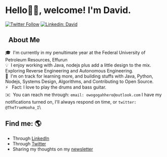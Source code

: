 # Hello👋🏽, welcome! I'm David.

[![Twitter Follow](https://img.shields.io/twitter/follow/TheTrueHooha_I?label=Follow)](https://twitter.com/intent/follow?screen_name=TheTrueHooha_I)
[![Linkedin: David](https://img.shields.io/badge/-David-blue?style=flat-square&logo=Linkedin&logoColor=white&link=https://www.linkedin.com/in/david-ogar/)](https://www.linkedin.com/in/david-ogar/)


## &nbsp; About Me

🎓 &nbsp;I'm currently in my penultimate year at the Federal University of Petroleum Resources, Effurun\
💡 &nbsp;I enjoy working with Java, nodejs plus add a little design to the mix. Exploring Reverse Engineering and Autonomous Engineering.\
🌱 &nbsp;I'm on track for learning more, and building stuffs with Java, Python, Nodejs, Systems Design, Algorithms, and Contributing to Open Source.\
⚡ &nbsp; Fact: I love to play the drums and bass guitar.\
✉️ &nbsp;You can reach me through: `email: owogogahhero@outlook.com`
I have my notifications turned on, I'll always respond on time, or `twitter: @TheTrueHooha_I`\

## Find me: 🌎

- Through <a href="https://www.linkedin.com/in/david-ogar/">LinkedIn</a>
- Through <a href="https://twitter.com/TheTrueHooha_I">Twitter</a>
- Sharing my thoughts on my <a href="https://davidhero.substack.com/">newsletter</a>

